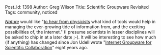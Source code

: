 Post_Id: 1398
Author: Greg Wilson
Title: Scientific Groupware Revisited
Tags: community, noticed

<p><a href="http://www.nature.com"><em>Nature</em></a> would like "<a href="http://blogs.nature.com/wp/nascent/2008/02/a_tangled_web_we_weave.html">to hear from physicists</a> what kind of tools would help in managing the ever-growing tide of information from, and the exciting possibilities of, the internet."  (I presume scientists in lesser disciplines will be asked to chip in at a later date ;-).  It will be interesting to see how much (if anything) has changed since Jon Udell wrote "<a href="http://207.22.26.166/GroupwareReport.html">Internet Groupware for Scientific Collaboration</a>" eight years ago.</p>
